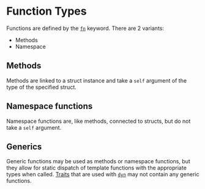 # Function Types

Functions are defined by the [```fn```](keywords.md#fn) keyword. There are 2 variants:

- Methods
- Namespace

## Methods
Methods are linked to a struct instance and take a ```self``` argument of the type of the specified struct.

## Namespace functions
Namespace functions are, like methods, connected to structs, but do not take a ```self``` argument.

## Generics
Generic functions may be used as methods or namespace functions, but they allow for static dispatch of template functions with the appropriate types when called. [Traits](keywords.md#trait) that are used with [```dyn```](keywords.md#dyn) may not contain any generic functions.